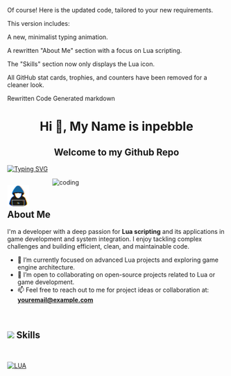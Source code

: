 Of course! Here is the updated code, tailored to your new requirements.

This version includes:

A new, minimalist typing animation.

A rewritten "About Me" section with a focus on Lua scripting.

The "Skills" section now only displays the Lua icon.

All GitHub stat cards, trophies, and counters have been removed for a cleaner look.

Rewritten Code
Generated markdown
<h1 align="center">Hi 👋, My Name is inpebble</h1>
<h2 align="center">Welcome to my Github Repo</h2>

[![Typing SVG](https://readme-typing-svg.demolab.com?font=JetBrains+Mono&size=22&pause=1000&color=33FF33¢er=true&vCenter=true&width=435&lines=Lua+Scripter;Game+Developer;Passionate+Problem+Solver)](https://git.io/typing-svg)

<a href="https://github.com/inpebble/">
<img align="right" alt="coding" width="400" src="https://user-images.githubusercontent.com/74038190/212749171-b84692a8-2b04-4e3b-93ca-ac14705da224.gif">
</a>

## <picture><img src = "https://github.com/0xAbdulKhalid/0xAbdulKhalid/raw/main/assets/mdImages/about_me.gif" width = 50px></picture> **About Me**

I'm a developer with a deep passion for **Lua scripting** and its applications in game development and system integration. I enjoy tackling complex challenges and building efficient, clean, and maintainable code.

- 🌱 I’m currently focused on advanced Lua projects and exploring game engine architecture.
- 👯 I’m open to collaborating on open-source projects related to Lua or game development.
- 📫 Feel free to reach out to me for project ideas or collaboration at: **youremail@example.com**

<br>

## <img src="https://media2.giphy.com/media/QssGEmpkyEOhBCb7e1/giphy.gif?cid=ecf05e47a0n3gi1bfqntqmob8g9aid1oyj2wr3ds3mg700bl&rid=giphy.gif" width ="25"><b> Skills</b>
<br>
<p align="left"> 
  <a href="https://www.lua.org/manual/5.4/" target="_blank" rel="noreferrer"> 
    <img src="https://upload.wikimedia.org/wikipedia/commons/thumb/c/cf/Lua-Logo.svg/140px-Lua-Logo.svg.png" alt="LUA" width="40" height="40"/> 
  </a>
</p>
